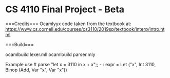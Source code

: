CS 4110 Final Project - Beta
==================

===Credits===
Ocamlyyx code taken from the textbook at: https://www.cs.cornell.edu/courses/cs3110/2019sp/textbook/interp/intro.html


===Build===

ocamlbuild lexer.mll
ocamlbuild parser.mly


Example use
    # parse "let x = 3110 in x + x";;
    - : expr = Let ("x", Int 3110, Binop (Add, Var "x", Var "x"))
